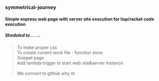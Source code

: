 ### symmetrical-journey  

#### Simple express web page with server site execution for lisp/racket code execution

##### Sheduled to ... ...
>  To make proper css <br/>
>  To create current work file - function store <br/>
>  Snippet page <br/>
>  Add lambda trigger to start web site&server instance <br/>    
>  Mb connect to github why nt
